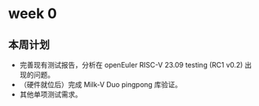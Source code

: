 # week 0

## 本周计划

- 完善现有测试报告，分析在 openEuler RISC-V 23.09 testing (RC1 v0.2) 出现的问题。
- （硬件就位后）完成 Milk-V Duo pingpong 库验证。
- 其他单项测试需求。
